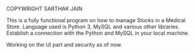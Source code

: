 COPYWRIGHT SARTHAK JAIN


This is a fully functional program on how to manage Stocks in a Medical Store.
Language used is Python 3, MySQL and various other libraries.
Establish a connection with the Python and MySQL in your local machine.

Working on the UI part and security as of now.



